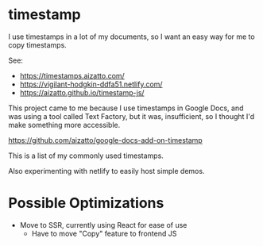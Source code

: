 # timestamp

I use timestamps in a lot of my documents, so I want an easy way for me to copy timestamps.

See:
- https://timestamps.aizatto.com/
- https://vigilant-hodgkin-ddfa51.netlify.com/
- https://aizatto.github.io/timestamp-js/

This project came to me because I use timestamps in Google Docs, and was using a tool called Text Factory, but it was, insufficient, so I thought I'd make something more accessible.

https://github.com/aizatto/google-docs-add-on-timestamp

This is a list of my commonly used timestamps.

Also experimenting with netlify to easily host simple demos.

# Possible Optimizations

- Move to SSR, currently using React for ease of use
  - Have to move "Copy" feature to frontend JS
